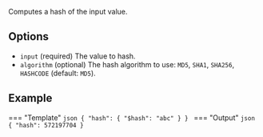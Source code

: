 Computes a hash of the input value.

## Options

- `input` (required) The value to hash.
- `algorithm` (optional) The hash algorithm to use: `MD5`, `SHA1`, `SHA256`, `HASHCODE` (default: `MD5`).

## Example

=== "Template"
    ```json
    {
        "hash": { "$hash": "abc" }
    }
    ```
=== "Output"
    ```json
    {
        "hash": 572197704
    }
    ```